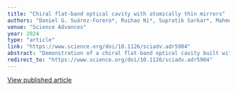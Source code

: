 ```yaml
---
title: "Chiral flat-band optical cavity with atomically thin mirrors"
authors: "Daniel G. Suárez-Forero*, Ruihao Ni*, Supratik Sarkar*, Mahmoud Jalali Mehrabad*, Erik Mechtel, Valery Simonyan, Andrey Grankin, Kenji Watanabe, Takashi Taniguchi, Suji Park, et al."
venue: "Science Advances"
year: 2024
type: "article"
link: "https://www.science.org/doi/10.1126/sciadv.adr5904"
abstract: "Demonstration of a chiral flat-band optical cavity built with atomically thin mirrors, enabling strong chiroptical effects in 2D platforms."
redirect_to: "https://www.science.org/doi/10.1126/sciadv.adr5904"
---
```


[View published article](https://www.science.org/doi/10.1126/sciadv.adr5904)
